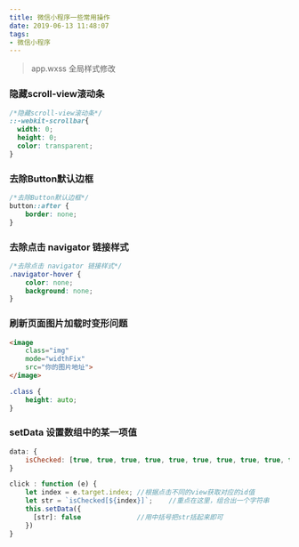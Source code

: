 ```yaml
---
title: 微信小程序一些常用操作
date: 2019-06-13 11:48:07
tags:
- 微信小程序
---
```

<!--# 微信小程序-->

>   app.wxss 全局样式修改

### 隐藏scroll-view滚动条

```css
/*隐藏scroll-view滚动条*/
::-webkit-scrollbar{
  width: 0;
  height: 0;
  color: transparent;
}
```



### 去除Button默认边框

```css
/*去除Button默认边框*/
button::after {
    border: none;
}
```



### 去除点击 navigator 链接样式 

```css
/*去除点击 navigator 链接样式*/
.navigator-hover {
    color: none;
    background: none;
}
```



### 刷新页面图片加载时变形问题

```html
<image 
    class="img"
    mode="widthFix"
    src="你的图片地址">
</image>
```

```css
.class {
	height: auto;
}
```



### setData 设置数组中的某一项值

```javascript
data: {
    isChecked: [true, true, true, true, true, true, true, true, true, true]
}

click : function (e) {
    let index = e.target.index;	//根据点击不同的view获取对应的id值
    let str = `isChecked[${index}]`;	//重点在这里，组合出一个字符串
    this.setData({
      [str]: false				//用中括号把str括起来即可
    })
}
```




